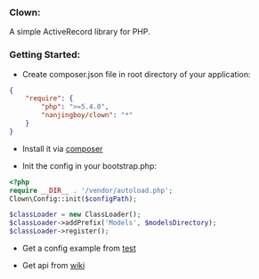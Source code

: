 ### Clown:

A simple ActiveRecord library for PHP.

### Getting Started:

* Create composer.json file in root directory of your application:

```json
{
    "require": {
        "php": ">=5.4.0",
        "nanjingboy/clown": "*"
    }
}
```
* Install it via [composer](https://getcomposer.org/doc/00-intro.md)

* Init the config in your bootstrap.php:

```php
<?php
require __DIR__ . '/vendor/autoload.php';
Clown\Config::init($configPath);

$classLoader = new ClassLoader();
$classLoader->addPrefix('Models', $modelsDirectory);
$classLoader->register();
```

* Get a config example from [test](https://github.com/nanjingboy/clown/tree/master/test/configs/test/clown.php)

* Get api from [wiki](https://github.com/nanjingboy/clown/wiki)